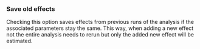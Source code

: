 
### Save old effects
Checking this option saves effects from previous runs of the analysis if the associated parameters stay the same.
This way, when adding a new effect not the entire analysis needs to rerun but only the added new effect will be estimated.